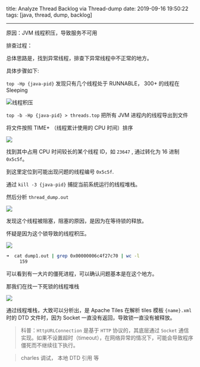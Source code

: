 title: Analyze Thread Backlog via Thread-dump
date: 2019-09-16 19:50:22
tags: [java, thread, dump, backlog]

---



原因：JVM 线程积压，导致服务不可用


排查过程：

总体思路是，找到异常线程，排查下异常线程中不正常的地方。

具体步骤如下:

`top -Hp {java-pid}` 发现只有几个线程处于 RUNNABLE， 300+ 的线程在 Sleeping

![线程积压](http://h.img.siblings.top/2018/11/07/threads_backlog_top_summary.png)

`top -b -Hp {java-pid} > threads.top`  把所有 JVM 进程内的线程导出到文件

将文件按照 TIME+ （线程累计使用的 CPU 时间）排序

![](http://h.img.siblings.top/2018/11/07/threads_backlog_sort_by_cpu_hold_time.png)



找到其中占用 CPU 时间较长的某个线程 ID，如 `23647` , 通过转化为 16 进制 `0x5c5f`。

到这里定位到可能出现问题的线程编号  `0x5c5f`.

通过 `kill -3 {java-pid}` 捕捉当前系统运行的线程堆栈。

然后分析 `thread_dump.out` 

![](http://h.img.siblings.top/2018/11/07/thread_dump_grep_info_001.png)

<!-- more -->

发现这个线程被阻塞，阻塞的原因，是因为在等待锁的释放。

怀疑是因为这个锁导致的线程积压。

![](http://h.img.siblings.top/2018/11/07/thead_dump_blocked_info_002.png)



```zsh
➜  cat dump1.out | grep 0x00000006c4f27c70 | wc -l
     159
```



可以看到有一大片的僵死进程，可以确认问题基本是在这个地方。



那我们在找一下死锁的线程堆栈

![](http://h.img.siblings.top/2018/11/07/thread_dump_locked_info_003.png)



通过线程堆栈，大致可以分析出，是 Apache Tiles 在解析 tiles 模板 `{name}.xml` 时的 DTD 文件时，因为 Socket 一直没有返回，导致锁一直没有被释放。

> 科普：`HttpURLConnection` 是基于 `HTTP` 协议的，其底层通过 `Socket` 通信实现。如果不设置超时（timeout），在网络异常的情况下，可能会导致程序僵死而不继续往下执行。



> charles 调试， 本地 DTD 引用 等